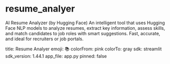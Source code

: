 # resume_analyer
AI Resume Analyzer (by Hugging Face) An intelligent tool that uses Hugging Face NLP models to analyze resumes, extract key information, assess skills, and match candidates to job roles with smart suggestions. Fast, accurate, and ideal for recruiters or job portals.

title: Resume Analyer
emoji: 📚
colorFrom: pink
colorTo: gray
sdk: streamlit
sdk_version: 1.44.1
app_file: app.py
pinned: false
